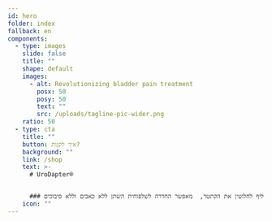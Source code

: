 ```yaml
---
id: hero
folder: index
fallback: en
components:
  - type: images
    slide: false
    title: ""
    shape: default
    images:
      - alt: Revolutionizing bladder pain treatment
        posx: 50
        posy: 50
        text: ""
        src: /uploads/tagline-pic-wider.png
    ratio: 50
  - type: cta
    title: ""
    button: איך לקנות?
    background: ""
    link: /shop
    text: >-
      # UroDapter®


      ### יכול להחליף לחלוטין את הקתטר,  מאפשר החדרה לשלפוחית השתן ללא כאבים וללא סיבוכים. 
    icon: ""
---
```

